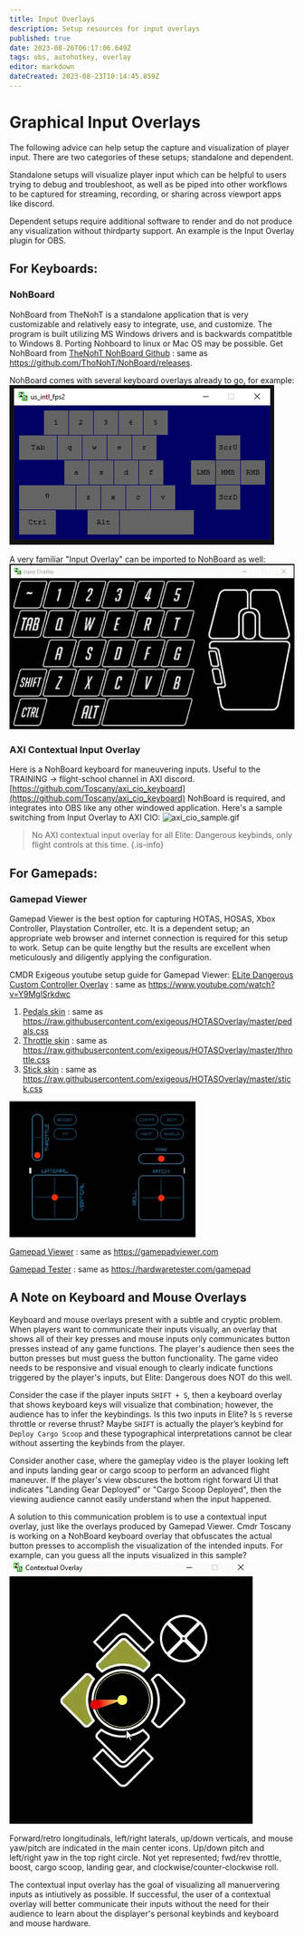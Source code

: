 ```yaml
---
title: Input Overlays
description: Setup resources for input overlays
published: true
date: 2023-08-26T06:17:06.649Z
tags: obs, autohotkey, overlay
editor: markdown
dateCreated: 2023-08-23T10:14:45.859Z
---
```


# Graphical Input Overlays

The following advice can help setup the capture and visualization of player input. There are two categories of these setups; standalone and dependent.

Standalone setups will visualize player input which can be helpful to users trying to debug and troubleshoot, as well as be piped into other workflows to be captured for streaming, recording, or sharing across viewport apps like discord.

Dependent setups require additional software to render and do not produce any visualization without thirdparty support. An example is the Input Overlay plugin for OBS.

## For Keyboards:

### NohBoard

NohBoard from TheNohT is a standalone application that is very customizable and relatively easy to integrate, use, and customize. The program is built utilizing MS Windows drivers and is backwards compatitble to Windows 8. Porting Nohboard to linux or Mac OS may be possible. Get NohBoard from [TheNohT NohBoard Github](https://github.com/ThoNohT/NohBoard/releases) : same as <https://github.com/ThoNohT/NohBoard/releases>.

NohBoard comes with several keyboard overlays already to go, for example:   
![US international FPS2 sample](/img/input_overlay/nohboard_exampled_us_intl_fps2.png)

A very familiar "Input Overlay" can be imported to NohBoard as well: ![nohboard_-_input_overlay_sample.gif](/img/input_overlay/nohboard_-_input_overlay_sample.gif)

### AXI Contextual Input Overlay

Here is a NohBoard keyboard for maneuvering inputs. Useful to the TRAINING -> flight-school channel in AXI discord. [https://github.com/Toscany/axi_cio_keyboard](https://github.com/Toscany/axi_cio_keyboard) NohBoard is required, and integrates into OBS like any other windowed application. Here's a sample switching from Input Overlay to AXI CIO: ![axi_cio_sample.gif](/img/input_overlay/axi_cio_sample.gif)
> No AXI contextual input overlay for all Elite: Dangerous keybinds, only flight controls at this time. {.is-info}

## For Gamepads:
### Gamepad Viewer
Gamepad Viewer is the best option for capturing HOTAS, HOSAS, Xbox Controller, Playstation Controller, etc. It is a dependent setup; an appropriate web browser and internet connection is required for this setup to work. Setup can be quite lengthy but the results are excellent when meticulously  and diligently applying the configuration.

CMDR Exigeous youtube setup guide for Gamepad Viewer: [ELite Dangerous Custom Controller Overlay](https://www.youtube.com/watch?v=Y9MglSrkdwc) : same as <https://www.youtube.com/watch?v=Y9MglSrkdwc>
1. [Pedals skin](https://raw.githubusercontent.com/exigeous/HOTASOverlay/master/pedals.css) : same as <https://raw.githubusercontent.com/exigeous/HOTASOverlay/master/pedals.css>
1. [Throttle skin](https://raw.githubusercontent.com/exigeous/HOTASOverlay/master/throttle.css) : same as <https://raw.githubusercontent.com/exigeous/HOTASOverlay/master/throttle.css>
1. [Stick skin](https://raw.githubusercontent.com/exigeous/HOTASOverlay/master/stick.css) : same as <https://raw.githubusercontent.com/exigeous/HOTASOverlay/master/stick.css>

![exigeous_cio.png](/img/input_overlay/exigeous_cio.png)

[Gamepad Viewer](https://gamepadviewer.com) : same as <https://gamepadviewer.com>

[Gamepad Tester](https://hardwaretester.com/gamepad) : same as <https://hardwaretester.com/gamepad>

## A Note on Keyboard and Mouse Overlays

 Keyboard and mouse overlays present with a subtle and cryptic problem. When players want to communicate their inputs visually, an overlay that shows all of their key presses and mouse inputs only communicates button presses instead of any game functions. The player's audience then sees the button presses but must guess the button functionality. The game video needs to be responsive and visual enough to clearly indicate functions triggered by the player's inputs, but Elite: Dangerous does NOT do this well.

Consider the case if the player inputs `SHIFT + S`, then a keyboard overlay that shows keyboard keys will visualize that combination; however, the audience has to infer the keybindings. Is this two inputs in Elite? Is `S` reverse throttle or reverse thrust? Maybe `SHIFT` is actually the player’s keybind for `Deploy Cargo Scoop` and these typographical interpretations cannot be clear without asserting the keybinds from the player.

Consider another case, where the gameplay video is the player looking left and inputs landing gear or cargo scoop to perform an advanced flight maneuver. If the player's view obscures the bottom right forward UI that indicates "Landing Gear Deployed" or "Cargo Scoop Deployed", then the viewing audience cannot easily understand when the input happened.

A solution to this communication problem is to use a contextual input overlay, just like the overlays produced by Gamepad Viewer. Cmdr Toscany is working on a NohBoard keyboard overlay that obfuscates the actual button presses to accomplish the visualization of the intended inputs. For example, can you guess all the inputs visualized in this sample? ![contextual_input_overlay_sample.gif](/img/input_overlay/contextual_input_overlay_sample.gif)

Forward/retro longitudinals, left/right laterals, up/down verticals, and mouse yaw/pitch are indicated in the main center icons. Up/down pitch and left/right yaw in the top right circle. Not yet represented; fwd/rev throttle, boost, cargo scoop, landing gear, and clockwise/counter-clockwise roll.

The contextual input overlay has the goal of visualizing all manuervering inputs as intiutively as possible. If successful, the user of a contextual overlay will better communicate their inputs without the need for their audience to learn about the displayer's personal keybinds and keyboard and mouse hardware. 